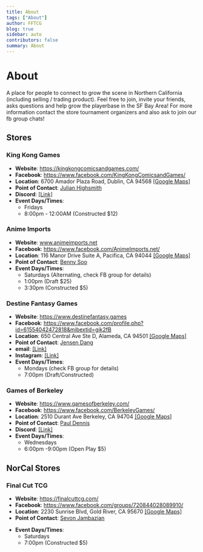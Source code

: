 ```yaml
---
title: About
tags: ["About"]
author: FFTCG
blog: true
sidebar: auto
contributors: false
summary: About
---
```




# About
A place for people to connect to grow the scene in Northern California (including selling / trading product). Feel free to join, invite your friends, asks questions and help grow the playerbase in the SF Bay Area! For more information contact the store tournament organizers and also ask to join our fb group chats!

## Stores
### King Kong Games
* **Website**: <a href="https://kingkongcomicsandgames.com/"> https://kingkongcomicsandgames.com/</a>
* **Facebook**: <a href="https://www.facebook.com/KingKongComicsandGames/"> https://www.facebook.com/KingKongComicsandGames/</a>
* **Location**: 6700 Amador Plaza Road, Dublin, CA 94568 <a href="https://goo.gl/maps/fb3rpvhf1U29viDp7">[Google Maps]</a> 
* **Point of Contact**: <a href="https://www.facebook.com/LancetheHero?eid=ARC6jGd1gPa3zZXZo1VUbSKH90Y9hK2nTG8Omoe0uD4MinYlfHNkUk3QdOaBBprdjHDx47n4YKIpTkJP">Julian Highsmith</a> 
* **Discord**: <a href="https://discord.com/channels/673661131658625024/673663787274076170"> [Link]</a> 
* **Event Days/Times**: 
    - Fridays
    - 8:00pm - 12:00AM (Constructed $12)
  
### **Anime Imports**
* **Website**: <a href="[www.animeimports.net](https://animeimports.net/)"> www.animeimports.net</a>
* **Facebook**: <a href="https://www.facebook.com/AnimeImports.net/"> https://www.facebook.com/AnimeImports.net/</a>
* **Location**: 116 Manor Drive Suite A, Pacifica, CA 94044 <a href="https://goo.gl/maps/yiLyJ2dTm9A6BerYA">[Google Maps]</a> 
* **Point of Contact**: <a href="https://www.facebook.com/bennysoo?eid=ARDPYSoitzPXWAY-SJW5GRD_rUO84-QBWTJhnVYvubOEC7uMrjB578VKpHYgdahEi6M8yew3NUbTVsHo">Benny Soo</a> 
* **Event Days/Times**:
    - Saturdays (Alternating, check FB group for details)
    - 1:00pm (Draft $25)
    - 3:30pm (Constructed $5)

<!-- ### **Center Stage Games**
* **Website**:  <a href="www.centerstagegames.com"> www.centerstagegames.com  </a>
* **Location**: 140 E Leland Rd. Pittsburg, CA 94565 
* **Point of Contact**: <a href="https://www.facebook.com/mattmanara?eid=ARARMNrAXr2Y5EhHFcOR2mtCz2J4JTrWwkX0ieaMcJNnLeFHrOSAKdLMinB5Hhco28geLeNA1t4mm1VZ">Matt Manara</a> 
* **Event Days/Times**:
    - Sunday
    - 6:00pm (Constructed $10) -->
  
<!-- ### **CardArt**
* **Website**: <a href="https://www.svcardart.com/"> https://www.svcardart.com/</a>
* **Facebook**: <a href="https://www.facebook.com/svcardart/"> https://www.facebook.com/svcardart/</a>
* **Location**: 781 E El Camino Real Suite 100, Sunnyvale, CA 94087 <a href="https://goo.gl/maps/wvkRKUxSLRSFpL5w6">[Google Maps]</a> 
* **Point of Contact**: <a href="https://www.facebook.com/Mechaf?eid=ARAxKoU0RtHpbff-RAsfFQHVQjqIdEL7JfCDWR0d9Jmlduj3iQ9H7fXqt7PNsThEKEdHXXBjqs0jPzp1">Jordan Pang</a> 
* **Discord**: <a href="https://discord.com/channels/895013795242606603/895227871054929961">[Link]</a> 
* **Event Days/Times**:
    - Saturdays (Alternating, check FB group for details)
    - 1:00pm (Draft/Constructed) -->

### **Destine Fantasy Games**
* **Website**: <a href="[[www.animeimports.net](https://animeimports.net/)](https://www.destinefantasy.games/)"> https://www.destinefantasy.games</a>
* **Facebook**: <a href="https://www.facebook.com/profile.php?id=61554042472818&mibextid=gik2fB"> https://www.facebook.com/profile.php?id=61554042472818&mibextid=gik2fB</a>
* **Location**: 650 Central Ave Ste D, Alameda, CA 94501 <a href="https://maps.app.goo.gl/tRg13yFdXiCjEiVX8">[Google Maps]</a> 
* **Point of Contact**: <a href="https://www.facebook.com/jensen.dang">Jensen Dang</a> 
* **email**: <a href="Destinefantasygames@gmail.com">[Link]</a> 
* **Instagram**: <a href="https://www.instagram.com/destinefantasygames">[Link]</a> 
* **Event Days/Times**:
    - Mondays (check FB group for details)
    - 7:00pm (Draft/Constructed)

<!-- ### **Games of Martinez**
* **Website**: <a href="https://gamesofmartinez.crystalcommerce.com/"> https://gamesofmartinez.crystalcommerce.com/</a>
* **Facebook**: <a href="https://www.facebook.com/GamesofMartinez/"> https://www.facebook.com/GamesofMartinez/</a>
* **Location**: 1155 Arnold Dr, Martinez, CA 94553 <a href="https://goo.gl/maps/XHhT1Ck7BPx5yqK8A">[Google Maps]</a> 
* **Point of Contact**: <a href="https://www.facebook.com/alex.early.965">Alex early</a> 
* **Discord**: <a href="https://discord.gg/cHEGNu2c92">[Link]</a> 
* **Event Days/Times**: 
    - Sundays
    - 4:00pm (Draft/Constructed) -->
  
### **Games of Berkeley**
* **Website**: <a href="https://www.gamesofberkeley.com/"> https://www.gamesofberkeley.com/</a>
* **Facebook**: <a href="https://www.facebook.com/BerkeleyGames/"> https://www.facebook.com/BerkeleyGames/</a>
* **Location**: 2510 Durant Ave Berkeley, CA 94704 <a href="https://goo.gl/maps/khweY1mnJ2U9dmEA7">[Google Maps]</a> 
* **Point of Contact**: <a href="https://www.facebook.com/paul.dennis.773">Paul Dennis</a> 
* **Discord**: <a href="https://discord.com/channels/689264919274717302/689269720687575057">[Link]</a> 
* **Event Days/Times**: 
    - Wednesdays
    - 6:00pm -9:00pm (Open Play $5)

<!-- ### Galaxy Games
* **Website**: <a href="https://www.galaxygamesca.com/"> https://www.galaxygamesca.com/</a>
* **Facebook**: <a href="https://www.facebook.com/galaxygamestore/"> https://www.facebook.com/galaxygamestore/</a>
* **Location**: 6715 Dublin Blvd, Unit H Dublin, CA 94568 <a href="https://maps.app.goo.gl/tXfXkw5VwaFiJViL7">[Google Maps]</a> 
* **Point of Contact**: <a href="https://www.facebook.com/people/Gavin-Scott/pfbid02Prdket8VefjL3VmqSFbD6PDhE5CBrZQBbmkqUc5EjU8skP6zdAvHoDyzF4N3Yyz3l/">Gavin Scott</a> 
* **Discord**: <a href="https://discord.com/channels/690631763051151390/690631763889750080"> [Link]</a> 
* **Event Days/Times**: 
    - Saturdays
    - 2:00pm (Free Play) -->
  
## NorCal Stores
### Final Cut TCG
* **Website**: <a href="https://finalcuttcg.com/"> https://finalcuttcg.com/</a>
* **Facebook**: <a href="https://www.facebook.com/groups/720844028089910/"> https://www.facebook.com/groups/720844028089910/</a>
* **Location**: 2230 Sunrise Blvd, Gold River, CA 95670 <a href="https://goo.gl/maps/BPBvfWnLnFwa4ovs9">[Google Maps]</a> 
* **Point of Contact**: <a href="https://www.facebook.com/groups/720844028089910/user/1011064727/">Sevon Jambazian</a> 
<!-- * **Discord**: <a href="https://discord.com/channels/673661131658625024/673663787274076170"> [Link]</a>  -->
* **Event Days/Times**: 
    - Saturdays
    - 7:00pm (Constructed $5)